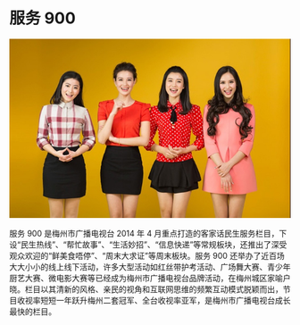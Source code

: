 # 服务 900

![](banner.jpg)

服务 900 是梅州市广播电视台 2014 年 4 月重点打造的客家话民生服务栏目，下设“民生热线”、“帮忙故事”、“生活妙招”、“信息快递”等常规板块，还推出了深受观众欢迎的“鲜美食唔停”、“周末大求证”等周末板块。服务 900 还举办了近百场大大小小的线上线下活动，许多大型活动如红丝带护考活动、广场舞大赛、青少年厨艺大赛、微电影大赛等已经成为梅州市广播电视台品牌活动，在梅州城区家喻户晓。栏目以其清新的风格、亲民的视角和互联网思维的频繁互动模式脱颖而出，节目收视率短短一年跃升梅州二套冠军、全台收视率亚军，是梅州市广播电视台成长最快的栏目。

